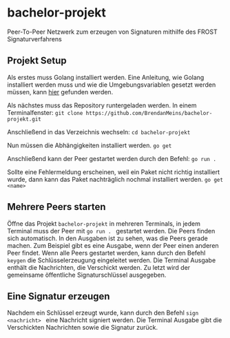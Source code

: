 # bachelor-projekt
Peer-To-Peer Netzwerk zum erzeugen von Signaturen mithilfe des FROST Signaturverfahrens

## Projekt Setup
Als erstes muss Golang installiert werden. Eine Anleitung, wie Golang installiert werden muss und wie die Umgebungsvariablen gesetzt werden müssen, kann [hier](https://go.dev/doc/install)  gefunden werden.

Als nächstes muss das Repository runtergeladen werden.
In einem Terminalfenster:
`git clone https://github.com/BrendanMeins/bachelor-projekt.git`

Anschließend in das Verzeichnis wechseln:
`cd bachelor-projekt`

Nun müssen die Abhängigkeiten installiert werden.
`go get`

Anschließend kann der Peer gestartet werden durch den Befehl:
`go run . `

Sollte eine Fehlermeldung erscheinen, weil ein Paket nicht richtig installiert wurde, dann kann das Paket nachträglich nochmal installiert werden.
`go get <name>`

## Mehrere Peers starten

Öffne das Projekt `bachelor-projekt` in mehreren Terminals, in jedem Terminal muss der Peer mit `go run . ` gestartet werden. Die Peers finden sich automatisch. 
In den Ausgaben ist zu sehen, was die Peers gerade machen. Zum Beispiel gibt es eine Ausgabe, wenn der Peer einen anderen Peer findet. 
Wenn alle Peers gestartet werden, kann durch den Befehl `keygen` die Schlüsselerzeugung eingeleitet werden. Die Terminal Ausgabe enthält die Nachrichten, die Verschickt werden. Zu letzt wird der gemeinsame öffentliche Signaturschlüssel ausgegeben.

## Eine Signatur erzeugen
Nachdem ein Schlüssel erzeugt wurde, kann durch den Befehl `sign <nachricht> ` eine Nachricht signiert werden. Die Terminal Ausgabe gibt die Verschickten Nachrichten sowie die Signatur zurück.